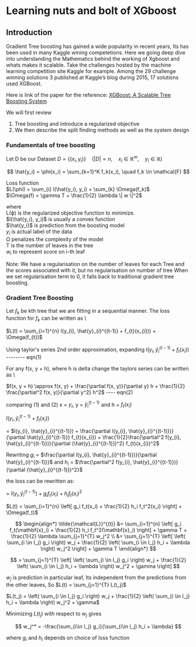 # Learning nuts and bolt of XGboost
## Introduction
Gradient Tree boosting has gained a wide popularity in recent years, Its has been used in many Kaggle wining competetions. Here we going deep dive into understanding the Mathematics behind the working of Xgboost and whats makes it scalable.
Take the challenges hosted by the machine learning competition site Kaggle for example. Among
the 29 challenge winning solutions 3 published at Kaggle’s
blog during 2015, 17 solutions used XGBoost.

Here is link of the paper for the reference: [XGBoost: A Scalable Tree Boosting System](https://arxiv.org/pdf/1603.02754)

We will first review 
1. Tree boosting and introduce a regularized objective
2. We then describe the split finding methods as well as the system design

### Fundamentals of tree boosting
Let D be our Dataset
$D = \{(x_i, y_i)\} \quad (|D| = n, \quad x_i \in \mathbb{R}^m, \quad y_i \in \mathbb{R})$


$$
\hat{y_i} = \phi(x_i) = \sum_{k=1}^K f_k(x_i), \quad f_k \in \mathcal{F}
$$

Loss function \
$L(\phi) = \sum_{i} l(\hat{y_i}, y_i) + \sum_{k} \Omega(f_k)$ \
$\Omega(f) = \gamma T + \frac{1}{2} \lambda \| w \|^2$

where \
L(ϕ) is the regularized objective function to minimize. \
$l(\hat{y_i}, y_i)$ is usually a convex function \
$\hat{y_i}$ is prediction from the boosting model \
$y_i$ is actual label of the data \
Ω penalizes the complexity of the model \
T is the number of leaves in the tree \
$w_i$ to represent score on i-th leaf

Note: We have a regularisation on the number of leaves for each Tree and the scores associated with it, but no regularisation on number of tree
When we set regularisation term to 0, it falls back to traditional gradient tree boosting.

### Gradient Tree Boosting
Let $f_{k}$ be kth tree that we are fitting in a sequential manner. The loss function for $f_{k}$ can be written as \

$L(t) = \sum_{i=1}^{n} l(y_{i}, \hat{y}_{i}^{(t-1)} + f_{t}(x_{i})) + \Omega(f_{t})$

Using taylor's series 2nd order approximation, expanding $l(y_{i}, \hat{y}_{i}^{(t-1)} + f_{t}(x_{i}))$ -------- eqn(1)

For any f(x, y + h), where h is delta change the taylors series can be written as \

$f(x, y + h) \approx f(x, y) + \frac{\partial f(x, y)}{\partial y} h + \frac{1}{2} \frac{\partial^2 f(x, y)}{\partial y^2} h^2$ ---- eqn(2)

comparing (1) and (2)
x = $y_i$, y = $\hat{y}_{i}^{(t-1)}$ and h = $f_{t}(x_{i})$

$l(y_{i}, \hat{y}_{i}^{(t-1)} + f_{t}(x_{i}))$

= $l(y_{i}, \hat{y}_{i}^{(t-1)}) + \frac{\partial l(y_{i}, \hat{y}_{i}^{(t-1)})}{\partial \hat{y}_{i}^{(t-1)}} f_{t}(x_{i}) + \frac{1}{2}\frac{\partial^2 f(y_{i}, \hat{y}_{i}^{(t-1)})}{\partial (\hat{y}_{i}^{(t-1)})^2} f_{t}(x_{i})^2$

Rewriting $g_{i}$ = $\frac{\partial l(y_{i}, \hat{y}_{i}^{(t-1)})}{\partial \hat{y}_{i}^{(t-1)}}$ and $h_{i}$ = $\frac{\partial^2 f(y_{i}, \hat{y}_{i}^{(t-1)})}{\partial (\hat{y}_{i}^{(t-1)})^2}$

the loss can be rewritten as: 

= $l(y_{i}, \hat{y}_{i}^{(t-1)}) + g_{i} f_{t}(x_{i}) +  h_{i} f_{t}(x_{i})^2$


$L(t) = \sum_{i=1}^{n} \left[ g_i f_t(x_i) + \frac{1}{2} h_i f_t^2(x_i) \right] + \Omega(f_t)$


$$
\begin{align*}
\tilde{\mathcal{L}}^{(t)} &= \sum_{i=1}^{n} \left[ g_i f_t(\mathbf{x}_i) + \frac{1}{2} h_i f_t^2(\mathbf{x}_i) \right] + \gamma T + \frac{1}{2} \lambda \sum_{j=1}^{T} w_j^2 \\
&= \sum_{j=1}^{T} \left[ \left( \sum_{i \in I_j} g_i \right) w_j + \frac{1}{2} \left( \sum_{i \in I_j} h_i + \lambda \right) w_j^2 \right] + \gamma T
\end{align*}
$$

$$
= \sum_{j=1}^{T} \left[ \left( \sum_{i \in I_j} g_i \right) w_j + \frac{1}{2} \left( \sum_{i \in I_j} h_i + \lambda \right) w_j^2 + \gamma \right]
$$

$w_j$ is prediction in particular leaf, Its independent from the predictions from the other leaves, So 
$L(t) = \sum_{j=1}^{T} L(t_j)$

$L(t_j) = \left( \sum_{i \in I_j} g_i \right) w_j + \frac{1}{2} \left( \sum_{i \in I_j} h_i + \lambda \right) w_j^2 + \gamma$

Minimizing $L(t_j)$ with respect to $w_j$ gives 

$$
w_j^* = -\frac{\sum_{i\in I_j} g_i}{\sum_{i\in I_j} h_i + \lambda}
$$

where $g_i$ and $h_i$ depends on choice of loss function
















